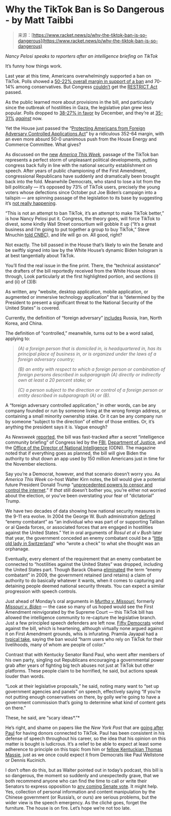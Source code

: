 <!--yml
category: 未分类
date: 2024-05-27 14:58:56
-->

# Why the TikTok Ban is So Dangerous - by Matt Taibbi

> 来源：[https://www.racket.news/p/why-the-tiktok-ban-is-so-dangerous](https://www.racket.news/p/why-the-tiktok-ban-is-so-dangerous)

*Nancy Pelosi speaks to reporters after an intelligence briefing on TikTok*

It’s funny how things work.

Last year at this time, Americans overwhelmingly supported a ban on TikTok. Polls showed a [50-22% overall margin in support of a ban](https://www.pewresearch.org/short-reads/2023/03/31/by-a-more-than-two-to-one-margin-americans-support-us-government-banning-tiktok/) and 70-14% among conservatives. But Congress [couldn’t](https://www.govtrack.us/congress/bills/118/s686/summary) get the [RESTRICT Act](https://www.govtrack.us/congress/bills/118/s686/summary) passed.

As the public learned more about provisions in the bill, and particularly since the outbreak of hostilities in Gaza, the legislative plan grew less popular. Polls dropped to [38-27% in favor](https://www.pewresearch.org/short-reads/2023/12/11/a-declining-share-of-adults-and-few-teens-support-a-us-tiktok-ban/) by December, and they’re at [35-31%](https://www.usatoday.com/story/money/2024/03/13/is-tiktok-banned-what-to-know/72957680007/) *[against](https://www.usatoday.com/story/money/2024/03/13/is-tiktok-banned-what-to-know/72957680007/)* now.

Yet the House just passed the “[Protecting Americans from Foreign Adversary Controlled Applications Act](http://Protecting%20Americans%20from%20Foreign%20Adversary%20Controlled%20Applications%20Act)” by a ridiculous 352-64 margin, with an even more absurd 50-0 unanimous push from the House Energy and Commerce Committee. What gives?

As discussed on the [new](https://open.substack.com/pub/taibbi/p/america-this-week-march-15-2024-a?r=5mz1&utm_campaign=post&utm_medium=web&showWelcomeOnShare=true) *[America This Week](https://open.substack.com/pub/taibbi/p/america-this-week-march-15-2024-a?r=5mz1&utm_campaign=post&utm_medium=web&showWelcomeOnShare=true),* passage of the TikTok ban represents a perfect storm of unpleasant political developments, putting congress back fully in line with the national security establishment on speech. After years of public championing of the First Amendment, congressional Republicans have suddenly and dramatically been brought back into the fold. Meanwhile Democrats, who stand to lose a lot from the bill politically — it’s opposed by 73% of TikTok users, precisely the young voters whose defections since October put Joe Biden’s campaign into a tailspin — are spinning passage of the legislation to its base by suggesting it’s [not really happening](https://www.usatoday.com/story/money/2024/03/13/is-tiktok-banned-what-to-know/72957680007/).

“This is not an attempt to ban TikTok, it’s an attempt to make TikTok better,” is how Nancy Pelosi put it. Congress, the theory goes, will force TikTok to divest, some kindly Wall Street consortium will gobble it up (“It’s a great business and I’m going to put together a group to buy TikTok,” Steve Mnuchin [told CNBC](https://www.cnbc.com/2024/03/14/former-treasury-secretary-mnuchin-is-putting-together-an-investor-group-to-buy-tiktok.html)), and life will go on. All good, right?

Not exactly. The bill passed in the House that’s likely to win the Senate and be swiftly signed into law by the White House’s dynamic Biden hologram is at best tangentially about TikTok.

You’ll find the real issue in the fine print. There, the “technical assistance” the drafters of the bill reportedly received from the White House shines through, Look particularly at the first highlighted portion, and sections (i) and (ii) of (3)B:

As written, any “website, desktop application, mobile application, or augmented or immersive technology application” that is “determined by the President to present a significant threat to the National Security of the United States” is covered.

Currently, the definition of “foreign adversary” [includes](https://www.law.cornell.edu/definitions/uscode.php?width=840&height=800&iframe=true&def_id=10-USC-1197798417-780045830&term_occur=999&term_src=title:10:subtitle:A:part:V:subpart:I:chapter:385:subchapter:III:section:4872) Russia, Iran, North Korea, and China.

The definition of “controlled,” meanwhile, turns out to be a word salad, applying to:

> *(A) a foreign person that is domiciled in, is headquartered in, has its principal place of business in, or is organized under the laws of a foreign adversary country;*
> 
> *(B) an entity with respect to which a foreign person or combination of foreign persons described in subparagraph (A) directly or indirectly own at least a 20 percent stake; or*
> 
> *(C) a person subject to the direction or control of a foreign person or entity described in subparagraph (A) or (B).*

A “foreign adversary controlled application,” in other words, can be any company founded or run by someone living at the wrong foreign address, or containing a small minority ownership stake. Or it can be any company run by someone “subject to the direction” of either of those entities. Or, it’s anything the president says it is. Vague enough?

As *Newsweek*  [reported](https://www.newsweek.com/banning-tiktok-power-grab-deep-state-opinion-1878579), the bill was fast-tracked after a secret “intelligence community briefing” of Congress led by the [FBI](https://www.newsweek.com/topic/fbi), [Department of Justice](https://www.newsweek.com/topic/department-justice), and the [Office of the Director of National Intelligence](https://www.dni.gov/) (ODNI). The magazine noted that if everything goes as planned, the bill will give Biden the authority to shut down an app used by 150 million Americans just in time for the November elections.

Say you’re a Democrat, however, and that scenario doesn’t worry you. As *America This Week* co-host Walter Kirn notes, the bill would give a potential future President Donald Trump “[unprecedented powers to censor and control the internet](https://twitter.com/walterkirn/status/1768330807280861649).” If *that* still doesn’t bother you, you’re either not worried about the election, or you’ve been overstating your fear of “dictatorial” Trump.

We have two decades of data showing how national security measures in the 9-11 era evolve. In 2004 the George W. Bush administration [defined](https://www.amnesty.org/en/wp-content/uploads/2021/07/amr510382009en.pdf) “enemy combatant” as “an individual who was part of or supporting Taliban or al Qaeda forces, or associated forces that are engaged in hostilities against the United States.” Yet in oral arguments of *Rosul et al v Bush* later that year, the government conceded an enemy combatant could be a “[little old lady in Switzerland](https://chicagounbound.uchicago.edu/cgi/viewcontent.cgi?article=1403&context=uclf)” who “wrote a check” to what she thought was an orphanage.

Eventually, every element of the requirement that an enemy combatant be connected to “hostilities against the United States” was dropped, including the United States part. Though Barack Obama [eliminated](https://www.amnesty.org/en/wp-content/uploads/2021/07/amr510382009en.pdf) the term “enemy combatant” in 2009, the government retained (and retains) a claim of authority to do basically whatever it wants, when it comes to capturing and detaining people deemed national security threats. You can expect a similar progression with speech controls.

Just ahead of Monday’s oral arguments in *[Murtha v. Missouri](https://www.brennancenter.org/our-work/court-cases/murthy-v-missouri-formerly-missouri-v-biden)*, formerly *[Missouri v. Biden](https://www.racket.news/p/in-landmark-censorship-case-judges) —* the case so many of us hoped would see the First Amendment reinvigorated by the Supreme Court — this TikTok bill has allowed the intelligence community to re-capture the legislative branch. Just a few principled speech defenders are left now. [Fifty Democrats](https://clerk.house.gov/evs/2024/roll086.xml#N) voted against the bill, which is heartening, although virtually none argued against it on First Amendment grounds, whis is infurating. Pramila Jayapal had a [typical take](https://jayapal.house.gov/2024/03/13/jayapal-statement-on-no-vote-on-tiktok-legislation/), saying the ban would “harm users who rely on TikTok for their livelihoods, many of whom are people of color.”

Contrast that with Kentucky Senator Rand Paul, who went after members of his own party, singling out Republicans encouraging a governmental power grab after years of fighting big tech abuses not just at TikTok but other platforms. These people claim to be horrified, he said, but actions speak louder than words.

“Look at their legislative proposals,” he said, noting many want to “set up government agencies and panels” on speech, effectively saying “If you’re not putting enough conservatives on there, by golly we’re going to have a government commission that’s going to determine what kind of content gets on there.”

These, he said, are “scary ideas*.”*

He’s right, and shame on papers like the *New York Post* that are [going after Paul](https://nypost.com/2023/04/06/rand-paul-backed-by-gop-donor-with-33b-tiktok-stake/) for having donors connected to TikTok. Paul has been consistent in his defense of speech throughout his career, so the idea that his opinion on this matter is bought is ludicrous. It’s a relief to be able to expect at least some adherence to principle on this topic from him or [fellow Kentuckian Thomas Massie](https://www.nbcnews.com/video/gop-rep-massie-says-tiktok-bill-would-not-address-root-problems-206434373736), just as we once could expect it from Democrats like Paul Wellstone or Dennis Kucinich.

I don’t often do this, but as Walter pointed out in today’s podcast, this bill is so dangerous, the moment so suddenly and unexpectedly grave, that we both recommend anyone who can find the time to call or write their Senators to express opposition to [any coming Senate vote](https://rollcall.com/2024/03/14/schumer-signals-slower-pace-on-tiktok-measure-in-the-senate/). It might help. Yes, collection of personal information and content manipulation by the Chinese government (or Russia’s, or ours) are serious problems, but the wider view is the speech emergency. As the cliché goes, forget the furniture. The house is on fire. Let’s hope we’re not too late.